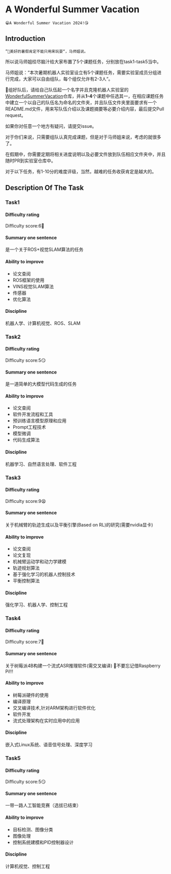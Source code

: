 # A Wonderful Summer Vacation

    😁A Wonderful Summer Vacation 2024!😘

## Introduction

`”🥳美好的暑假肯定不能只用来玩耍“，马师姐说。`

所以说马师姐绞尽脑汁给大家布置了5个课题任务，分别放在task1-task5当中。

马师姐说：“本次暑期机器人实验室设立有5个课题任务，需要实验室成员分组进行完成，大家可以自由组队，每个组仅允许有2-3人“。

🫣组好队后，请给自己队伍起一个名字并且克隆机器人实验室的[WonderfulSummerVacation](https://github.com/SDNURoboticsAILab/WonderfulSummerVacation.git)仓库，并从**1-4**个课题中任选其一，在相应课题任务中建立一个以自己的队伍名为命名的文件夹，并且队伍文件夹里面要求有一个README.md文件，用来写队伍介绍以及课题摘要等必要介绍内容，最后提交Pull request。

如果你对任意一个地方有疑问，请提交issue。

对于你们来说，只需要组队认真完成课题，但是对于马师姐来说，考虑的就很多了。

在假期中，你需要定期将相关进度说明以及必要文件放到队伍相应文件夹中，并且随时PR到实验室仓库中。

对于以下任务，有1-10分的难度评级，当然，越难的任务收获肯定是越大的。

## Description Of The Task

### Task1

#### Difficulty rating

Difficulty score:6🧐

#### Summary one sentence

是一个关于ROS+视觉SLAM算法的任务

#### Ability to improve

- 论文查阅
- ROS框架的使用
- VINS视觉SLAM算法
- 传感器
- 优化算法

#### Discipline

机器人学、计算机视觉、ROS、SLAM

### Task2

#### Difficulty rating

Difficulty score:5😏

#### Summary one sentence

是一道简单的大模型代码生成的任务

#### Ability to improve

- 论文查阅
- 软件开发流程和工具
- 预训练语言模型原理和应用
- Prompt工程技术
- 模型微调
- 代码生成算法

#### Discipline

机器学习、自然语言处理、软件工程

### Task3

#### Difficulty rating

Difficulty score:9😫

#### Summary one sentence

关于机械臂的轨迹生成以及平衡引擎(Based on RL)的研究(需要nvidia显卡)

#### Ability to improve

- 论文查阅
- 论文复现
- 机械臂运动学和动力学建模
- 轨迹规划算法
- 基于强化学习的机器人控制技术
- 平衡控制算法

#### Discipline

强化学习、机器人学、控制工程

### Task4

#### Difficulty rating

Difficulty score:7🤨

#### Summary one sentence

关于树莓派4B构建一个流式ASR推理软件(需交叉编译)
🐼不要忘记借Raspberry Pi!!!

#### Ability to improve

- 树莓派硬件的使用
- 编译原理
- 交叉编译技术,针对ARM架构进行软件优化
- 软件开发
- 流式处理架构在实时应用中的应用

#### Discipline

嵌入式Linux系统、语音信号处理、深度学习

### Task5

#### Difficulty rating

Difficulty score:5😏

#### Summary one sentence

一带一路人工智能竞赛（选拔已结束）

#### Ability to improve

- 目标检测、图像分类
- 图像处理
- 控制系统建模和PID控制器设计

#### Discipline

计算机视觉、控制工程
